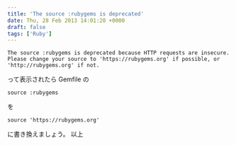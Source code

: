 ```yaml
---
title: 'The source :rubygems is deprecated'
date: Thu, 28 Feb 2013 14:01:20 +0000
draft: false
tags: ['Ruby']
---
```


```
The source :rubygems is deprecated because HTTP requests are insecure.
Please change your source to 'https://rubygems.org' if possible, or 'http://rubygems.org' if not.
```

って表示されたら Gemfile の

```
source :rubygems
```

を

```
source 'https://rubygems.org'
```

に書き換えましょう。 以上
